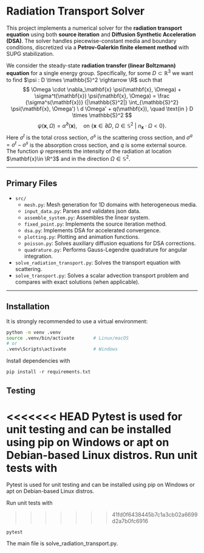 # Radiation Transport Solver

This project implements a numerical solver for the **radiation transport equation** using both **source iteration** and **Diffusion Synthetic Acceleration (DSA)**. The solver handles piecewise-constant media and boundary conditions, discretized via a **Petrov-Galerkin finite element method** with SUPG stabilization.

We consider the steady-state **radiation transfer (linear Boltzmann) equation** for a single energy group.
Specifically, for some $D\subset \mathbb{R}^3$ we want to find $\psi : D \times \mathbb{S}^2 \rightarrow \R$ such that
$$
\Omega \cdot \nabla_\mathbf{x} \psi(\mathbf{x}, \Omega) + \sigma^t(\mathbf{x}) \psi(\mathbf{x}, \Omega) = \frac {\sigma^s(\mathbf{x})} {|\mathbb{S}^2|} \int_{\mathbb{S}^2} \psi(\mathbf{x}, \Omega') \ d \Omega' + q(\mathbf{x}), \quad \text{in } D \times \mathbb{S}^2
$$
$$
\psi(\mathbf{x}, \Omega) =  \alpha^\partial(\mathbf{x}),\quad \text{on } \{\mathbf{x} \in \partial D,\: \Omega \in \mathbb{S}^2 \ | \ n_\mathbf{x} \cdot \Omega < 0 \}.
$$
Here $\sigma^t$ is the total cross section, $\sigma^s$ is the scattering cross section, and $\sigma^a = \sigma^t - \sigma^s$ is the absorption cross section, and $q$ is some external source. The function $\psi$ represents the intensity of the radiation at location $\mathbf{x}\in \R^3$ and in the direction $\Omega\in \mathbb{S}^2$.

---

## Primary Files
- `src/`
  - `mesh.py`: Mesh generation for 1D domains with heterogeneous media.
  - `input_data.py`: Parses and validates json data.
  - `assemble_system.py`: Assembles the linear system.
  - `fixed_point.py`: Implements the source iteration method.
  - `dsa.py`: Implements DSA for accelerated convergence.
  - `plotting.py`: Plotting and animation functions.
  - `poisson.py`: Solves auxiliary diffusion equations for DSA corrections.
  - `quadrature.py`: Performs Gauss-Legendre quadrature for angular integration.
- `solve_radiation_transport.py`: Solves the transport equation with scattering.
- `solve_transport.py`: Solves a scalar advection transport problem and compares with exact solutions (when applicable).

---

## Installation

It is strongly recommended to use a virtual environment:

```bash
python -m venv .venv
source .venv/bin/activate       # Linux/macOS
# or
.venv\Scripts\activate          # Windows
```
Install dependencies with
```
pip install -r requirements.txt
```

## Testing
<<<<<<< HEAD
Pytest is used for unit testing and can be installed using pip on Windows or apt on Debian-based Linux distros. Run unit tests with
=======

Pytest is used for unit testing and can be installed using pip on Windows or apt on Debian-based Linux distros.

Run unit tests with
>>>>>>> 41fd0f6438445b7c1a3cb02a6699d2a7b0fc6916
```
pytest
```
The main file is solve_radiation_transport.py.
